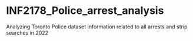 # INF2178_Police_arrest_analysis
Analyzing Toronto Police dataset information related to all arrests and strip searches in 2022
